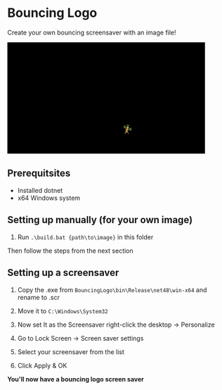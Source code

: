 # Bouncing Logo

Create your own bouncing screensaver with an image file!

<img alt="Sudowoodo screensaver" src="./media/screensaver.png" width="450" />

## Prerequitsites

-   Installed dotnet
-   x64 Windows system

## Setting up manually (for your own image)

1) Run `.\build.bat {path\to\image}` in this folder

Then follow the steps from the next section

## Setting up a screensaver

1) Copy the .exe from `BouncingLogo\bin\Release\net48\win-x64` and rename to .scr

2) Move it to `C:\Windows\System32`

3) Now set It as the Screensaver right-click the desktop → Personalize

4) Go to Lock Screen → Screen saver settings

5) Select your screensaver from the list

6) Click Apply & OK

**You'll now have a bouncing logo screen saver**
